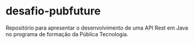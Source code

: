 # desafio-pubfuture
Repositório para apresentar o desenvolvimento de uma API Rest em Java no programa de formação da Pública Tecnologia.

